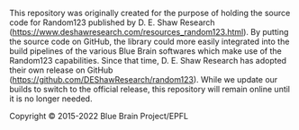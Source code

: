 This repository was originally created for the purpose of holding the source code for Random123 published by D. E. Shaw Research (https://www.deshawresearch.com/resources_random123.html). By putting the source code on GitHub, the library could more easily integrated into the build pipelines of the various Blue Brain softwares which make use of the Random123 capabilities. Since that time, D. E. Shaw Research has adopted their own release on GitHub (https://github.com/DEShawResearch/random123). While we update our builds to switch to the official release, this repository will remain online until it is no longer needed.
 
Copyright © 2015-2022 Blue Brain Project/EPFL
